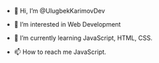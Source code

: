 - 👋 Hi, I’m @UlugbekKarimovDev
- 👀 I’m interested in Web Development
- 🌱 I’m currently learning JavaScript, HTML, CSS. 
 
- 📫 How to reach me JavaScript. 

<!---
UlugbekKarimovDev/UlugbekKarimovDev is a ✨ special ✨ repository because its `README.md` (this file) appears on your GitHub profile.
You can click the Preview link to take a look at your changes.
--->
